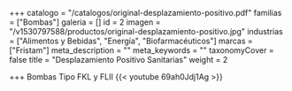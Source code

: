 +++
catalogo = "/catalogos/original-desplazamiento-positivo.pdf"
familias = ["Bombas"]
galeria = []
id = 2
imagen = "/v1530797588/productos/original-desplazamiento-positivo.jpg"
industrias = ["Alimentos y Bebidas", "Energía", "Biofarmacéuticos"]
marcas = ["Fristam"]
meta_description = ""
meta_keywords = ""
taxonomyCover = false
title = "Desplazamiento Positivo Sanitarias"
weight = 2

+++
Bombas Tipo FKL y  FLII {{< youtube 69ah0Jdj1Ag >}}